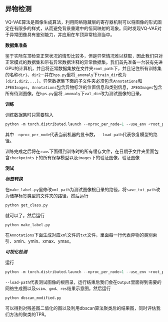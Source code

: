 ## 异物检测

VQ-VAE算法是图像生成算法，利用网络隐藏层的寄存器机制可以将图像的形式固定在有限多的样式，从而避免背景重建中的恒同映射的现象。同时发现VQ-VAE对于异常图像具有鉴别能力，并应用在车顶异常检测当中。

**数据集准备**

鉴于实际车顶检查正常状况的情形比较多，但是异常情况难以获取，因此我们只对正常模式的数据集和带有异常数据注释的异常数据集。我们首先准备一台装有先进GPU的计算机，并且将正常数据集放在文件夹`root_path`下，并且记住所有训练集的名称`dir1`、`dir2`···并在`hps.py`里将`_anomaly`下`train_dir`改为`[dir1,dir2,...]`。异常数据集下面的子文件夹必须包含`Annotations`和`JPEGImages`，`Annotations`包含异物标注的位置信息和类别信息，`JPEGImages`包含所有待测图像。在`hps.py`里将`_anomaly`下`val_dir`改为测试图像的目录。

**训练**

训练数据集时只需要输入

```python
python -m torch.distributed.launch --nproc_per_node=1 --use_env <root_path> train.py  --root_path <root_path>
```

其中`--nproc_per_node`代表当前机器的显卡数，`--load-path`代表恢复模型的路径。

训练完成之后将在`runs`下面得到训练时的所有缓存文件，在日期子文件夹里面包含`checkpoints`下的所有保存模型以及`images`下的验证图像，验证图像

**测试**

***标签转换***

在`make_label.py`里修改`xml_path`为测试图像根目录的路径，将`save_txt_path`改为储存标签类型的文件夹的路径，然后运行

```python
python get_class.py
```

就可以了。然后运行

```python
python make_label.py
```

在`Annotations`下面生成对应`xml`文件的`txt`文件，里面每一行代表异物的类别索引、xmin、ymin、xmax、ymax。

***可视化检测***

运行

```python
python -m torch.distributed.launch --nproc_per_node=1 --use_env <root_path> test_marked_imgs.py --root_path <root_path> --load-path <load-path>
```

`--load-path`代表测试图像的根目录，运行结束后我们会在`Output`里面得到需要的网络生成图以及`ssim`、`gmd`、`res`结果示意图。然后运行

```python
python dbscan_modified.py
```

可以得到对残差图二值化的图以及利用dbscan算法聚类后的结果图，同时评估我们方法的聚类的TPR。

